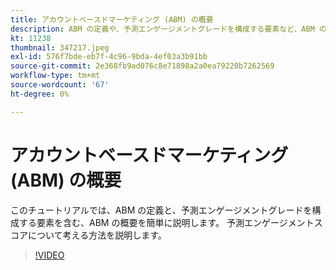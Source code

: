 ```yaml
---
title: アカウントベースドマーケティング (ABM) の概要
description: ABM の定義や、予測エンゲージメントグレードを構成する要素など、ABM の概要を把握します。 予測エンゲージメントスコアについて考える方法を説明します。
kt: 11238
thumbnail: 347217.jpeg
exl-id: 576f7bde-eb7f-4c96-9bda-4ef03a3b91bb
source-git-commit: 2e368fb9ad076c8e71898a2a0ea79220b7262569
workflow-type: tm+mt
source-wordcount: '67'
ht-degree: 0%

---
```


# アカウントベースドマーケティング (ABM) の概要

このチュートリアルでは、ABM の定義と、予測エンゲージメントグレードを構成する要素を含む、ABM の概要を簡単に説明します。 予測エンゲージメントスコアについて考える方法を説明します。

>[!VIDEO](https://video.tv.adobe.com/v/347217/?quality=12&learn=on)
